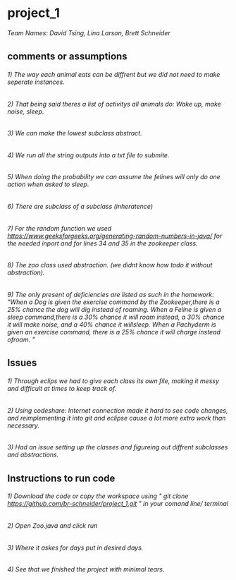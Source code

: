 # project_1
###### Team Names: David Tsing, Lina Larson, Brett Schneider

## comments or assumptions
###### 1) The way each animal eats can be diffrent but we did not need to make seperate instances. 
###### 2) That being said theres a list of activitys all animals do: Wake up, make noise, sleep. 
###### 3) We can make the lowest subclass abstract. 
###### 4) We run all the string outputs into a txt file to submite. 
###### 5) When doing the probability we can assume the felines will only do one action when asked to sleep. 
###### 6) There are subclass of a subclass (inheratence)
###### 7) For the random function we used https://www.geeksforgeeks.org/generating-random-numbers-in-java/ for the needed inport and for lines 34 and 35 in the zookeeper class. 
###### 8) The zoo class used abstraction. (we didnt know how todo it without abstraction).
###### 9) The only present of deficiencies are listed as such in the homework:  "When a Dog is given the exercise command by the Zookeeper,there is a 25% chance the dog will dig instead of roaming. When a Feline is given a sleep command,there is a 30% chance it will roam instead, a 30% chance it will make noise, and a 40% chance it willsleep. When a Pachyderm is given an exercise command, there is a 25% chance it will charge instead ofroam. "

## Issues
###### 1) Through eclips we had to give each class its own file, making it messy and difficult at times to keep track of. 
###### 2) Using codeshare: Internet connection made it hard to see code changes, and reimplementing it into git and eclipse cause a lot more extra work than necessary. 
###### 3) Had an issue setting up the classes and figureing out diffrent subclasses and abstractions. 

## Instructions to run code
###### 1) Download the code or copy the workspace using " git clone https://github.com/br-schneider/project_1.git " in your comand line/ terminal 
###### 2) Open Zoo.java and click run
###### 3) Where it askes for days put in desired days.
###### 4) See that we finished the project with minimal tears. 
## 
